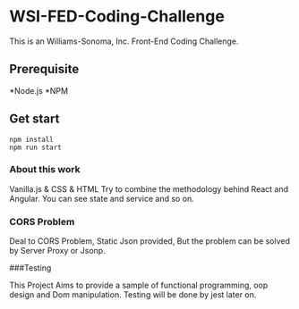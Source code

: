 # WSI-FED-Coding-Challenge
This is an Williams-Sonoma, Inc. Front-End Coding Challenge.

## Prerequisite
*Node.js
*NPM

## Get start

```
npm install
npm run start
```

### About this work

Vanilla.js & CSS & HTML
Try to combine the methodology behind React and Angular.
You can see state and service and so on.

### CORS Problem

Deal to CORS Problem, Static Json provided,
But the problem can be solved by Server Proxy or Jsonp.

###Testing

This Project Aims to provide a sample of functional programming, oop design and
Dom manipulation.
Testing will be done by jest later on.